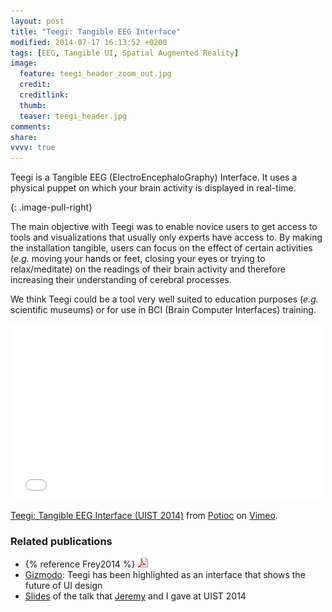 ```yaml
---
layout: post
title: "Teegi: Tangible EEG Interface"
modified: 2014-07-17 16:13:52 +0200
tags: [EEG, Tangible UI, Spatial Augmented Reality]
image:
  feature: teegi_header_zoom_out.jpg
  credit: 
  creditlink: 
  thumb: 
  teaser: teegi_header.jpg
comments: 
share: 
vvvv: true
---
```


Teegi is a Tangible EEG (ElectroEncephaloGraphy) Interface. It uses a physical puppet on which your brain activity is displayed in real-time.

<script language="VVVV" src="../assets/patches/teegi.v4p"></script>
<div id="renderer"></div>
{: .image-pull-right}

The main objective with Teegi was to enable novice users to get access to tools and visualizations that usually only experts have access to. By making the installation tangible, users can focus on the effect of certain activities (*e.g.* moving your hands or feet, closing your eyes or trying to relax/meditate) on the readings of their brain activity and therefore increasing their understanding of cerebral processes.

We think Teegi could be a tool very well suited to education purposes (*e.g.* scientific museums) or for use in BCI (Brain Computer Interfaces) training.

<iframe src="//player.vimeo.com/video/104486980" width="500" height="281" frameborder="0" webkitallowfullscreen mozallowfullscreen allowfullscreen></iframe> <p><a href="http://vimeo.com/104486980">Teegi: Tangible EEG Interface (UIST 2014)</a> from <a href="http://vimeo.com/potioc">Potioc</a> on <a href="https://vimeo.com">Vimeo</a>.</p>

### Related publications
- {% reference Frey2014 %} <a href="/papers/Frey2014.pdf"><img src="/images/pdf.png"></a>
- [Gizmodo](http://gizmodo.com/7-experimental-interfaces-that-show-the-future-of-ui-de-1642890943): Teegi has been highlighted as an interface that shows the future of UI design
- [Slides](http://renaudgervais.github.io/UIST2014-teegi-presentation/) of the talk that [Jeremy](http://phd.jfrey.info/) and I gave at UIST 2014